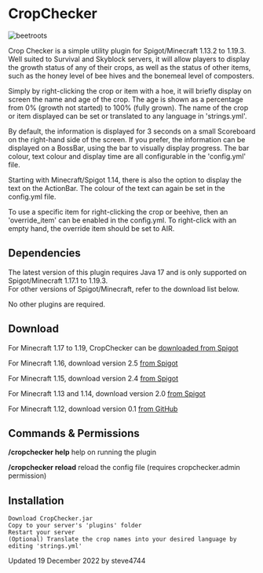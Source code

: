# CropChecker

![beetroots](https://user-images.githubusercontent.com/6975392/145026806-d5823ef7-3fd6-48be-9a3b-b6fca6650196.png "CropChecker by steve4744")

Crop Checker is a simple utility plugin for Spigot/Minecraft 1.13.2 to 1.19.3. Well suited to Survival and Skyblock servers, it will allow players to display the growth status of any of their crops, as well as the status of other items, such as the honey level of bee hives and the bonemeal level of composters.

Simply by right-clicking the crop or item with a hoe, it will briefly display on screen the name and age of the crop. The age is shown as a percentage from 0% (growth not started) to 100% (fully grown). The name of the crop or item displayed can be set or translated to any language in 'strings.yml'.

By default, the information is displayed for 3 seconds on a small Scoreboard on the right-hand side of the screen. If you prefer, the information can be displayed on a BossBar, using the bar to visually display progress. The bar colour, text colour and display time are all configurable in the 'config.yml' file.

Starting with Minecraft/Spigot 1.14, there is also the option to display the text on the ActionBar. The colour of the text can again be set in the config.yml file.

To use a specific item for right-clicking the crop or beehive, then an 'override_item' can be enabled in the config.yml. To right-click with an empty hand, the override item should be set to AIR.


## Dependencies
The latest version of this plugin requires Java 17 and is only supported on Spigot/Minecraft 1.17.1 to 1.19.3.<br>
For other versions of Spigot/Minecraft, refer to the download list below.

No other plugins are required.


## Download
For Minecraft 1.17 to 1.19, CropChecker can be [downloaded from Spigot](https://www.spigotmc.org/resources/cropchecker-check-crop-growth-progress.64044/ "CropChecker by steve4744")

For Minecraft 1.16, download version 2.5 [from Spigot](https://www.spigotmc.org/resources/cropchecker-check-crop-growth-progress.64044/download?version=339368 "CropChecker v2.5")

For Minecraft 1.15, download version 2.4 [from Spigot](https://www.spigotmc.org/resources/cropchecker-check-crop-growth-progress.64044/download?version=312297 "CropChecker v2.4")

For Minecraft 1.13 and 1.14, download version 2.0 [from Spigot](https://www.spigotmc.org/resources/cropchecker-check-crop-growth-progress.64044/download?version=299945/ "CropChecker v2.0")

For Minecraft 1.12, download version 0.1 [from GitHub](https://github.com/steve4744/CropChecker/releases/download/v0.1/CropChecker.jar "CropChecker v0.1")


## Commands & Permissions
__/cropchecker help__ help on running the plugin

__/cropchecker reload__ reload the config file (requires cropchecker.admin permission)


## Installation

    Download CropChecker.jar
    Copy to your server's 'plugins' folder
    Restart your server
    (Optional) Translate the crop names into your desired language by editing 'strings.yml'


Updated 19 December 2022 by steve4744
